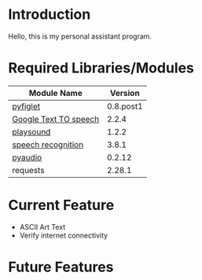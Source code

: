 # Introduction

Hello, this is my personal assistant program.

# Required Libraries/Modules
|Module Name | Version |
|------------|---------|
|[pyfiglet](https://pypi.org/project/pyfiglet/)|0.8.post1|
|[Google Text TO speech](https://pypi.org/project/gTTS/)|2.2.4|
|[playsound](https://pypi.org/project/playsound/)|1.2.2|
|[speech recognition](https://pypi.org/project/SpeechRecognition/)|3.8.1|
|[pyaudio](https://pypi.org/project/PyAudio/)|0.2.12|
|requests| 2.28.1 |

# Current Feature

* ASCII Art Text
* Verify internet connectivity

# Future Features